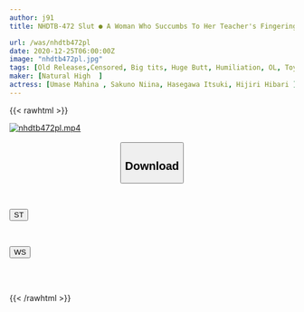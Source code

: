 ```yaml
---
author: j91
title: NHDTB-472 Slut ● A Woman Who Succumbs To Her Teacher's Fingering Is Made To Cum Many Times By Secretly Inserting It Without Getting Caught Around

url: /was/nhdtb472pl
date: 2020-12-25T06:00:00Z
image: "nhdtb472pl.jpg"
tags: [Old Releases,Censored, Big tits, Huge Butt, Humiliation, OL, Toy]
maker: [Natural High  ]
actress: [Umase Mahina , Sakuno Niina, Hasegawa Itsuki, Hijiri Hibari ]
---
```



{{< rawhtml >}}

<div class="video" data-videoid="9BgY8o4OV2CDGK">
    <a href="javascript:;">
        <img src="/was/nhdtb472pl/nhdtb472pl.jpg" width="WIDTH" height="HEIGHT" alt="nhdtb472pl.mp4" loading="lazy">
    </a>
</div>

<script type="text/javascript" src="https://j91.asia/asset/on-demand-st.js"></script>

<br>
  <link rel="stylesheet" href="https://j91.asia/asset/bs5.css">
  
  <center>
  <button class="btn btn-primary" type="button" data-bs-toggle="collapse" data-bs-target=".multi-collapse" aria-expanded="false" aria-controls="multiCollapseExample1 multiCollapseExample2"><h2>Download</h2></button></center>
</p>
<div class="row">
  <div class="col">
    <div class="collapse multi-collapse" id="multiCollapseExample1">
      <div class="card card-body">
	      	      <br>
<div class="buttons">  
<p><a href="https://streamtape.to/v/9BgY8o4OV2CDGK" target="_blank"><button class="btn-hover color-3"><i class="fa fa-download"></i> ST</button></a></p></div>
    </div>
  </div>
</div>
  <div class="col">
    <div class="collapse multi-collapse" id="multiCollapseExample2">
      <div class="card card-body">
	      <br>
<div class="buttons">
<p><a href="https://wolfstream.tv/qb5tsen1ssna" target="_blank"><button class="btn-hover color-8"><i class="fa fa-download"></i> WS</button></a></p></div>
<br><br>
      </div>
    </div>
  </div>
</div>

{{< /rawhtml >}}